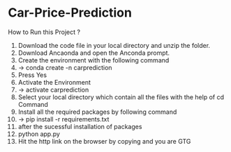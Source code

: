 # Car-Price-Prediction
How to Run this Project ?
1) Download the code file in your local directory and unzip the folder.
2) Download Ancaonda and open the Anconda prompt.
3) Create the environment with the following command 
4) -> conda create -n carprediction
5) Press Yes 
6) Activate the Environment 
7) -> activate carprediction
8) Select your local directory which contain all the files with the help of cd Command 
9) Install all the required packages by following command 
10) -> pip install -r requirements.txt
11) after the sucessful installation of packages 
12) python app.py 
13) Hit the http link on the browser by copying  and you are GTG
